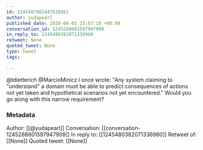 ```yaml
---
id: 1245487901447618561
author: yudapearl
published_date: 2020-04-01 23:07:10 +00:00
conversation_id: 1245288601597947909
in_reply_to: 1245480382071336960
retweet: None
quoted_tweet: None
type: tweet
tags:

---
```


@tdietterich @MarcioMinicz I once wrote: "Any system claiming to "understand" a domain must be able to predict consequences of actions not yet taken and hypothetical scenarios not yet encountered." Would you go along with this narrow requirement?

### Metadata

Author: [[@yudapearl]]
Conversation: [[conversation-1245288601597947909]]
In reply to: [[1245480382071336960]]
Retweet of: [[None]]
Quoted tweet: [[None]]
